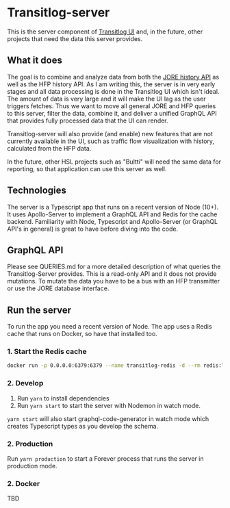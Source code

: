 # Transitlog-server

This is the server component of [Transitlog UI](https://github.com/HSLdevcom/transitlog-ui) and, in the future, other projects that need the data this server provides.

## What it does

The goal is to combine and analyze data from both the [JORE history API](https://github.com/HSLdevcom/jore-history-graphql) as well as the HFP history API. As I am writing this, the server is in very early stages and all data processing is done in the Transitlog UI which isn't ideal. The amount of data is very large and it will make the UI lag as the user triggers fetches. Thus we want to move all general JORE and HFP queries to this server, filter the data, combine it, and deliver a unified GraphQL API that provides fully processed data that the UI can render.

Transitlog-server will also provide (and enable) new features that are not currently available in the UI, such as traffic flow visualization with history, calculated from the HFP data.

In the future, other HSL projects such as "Bultti" will need the same data for reporting, so that application can use this server as well.

## Technologies

The server is a Typescript app that runs on a recent version of Node (10+). It uses Apollo-Server to implement a GraphQL API and Redis for the cache backend. Familiarity with Node, Typescript and Apollo-Server (or GraphQL API's in general) is great to have before diving into the code.

## GraphQL API

Please see QUERIES.md for a more detailed description of what queries the Transitlog-Server provides. This is a read-only API and it does not provide mutations. To mutate the data you have to be a bus with an HFP transmitter or use the JORE database interface.

## Run the server

To run the app you need a recent version of Node. The app uses a Redis cache that runs on Docker, so have that installed too.

### 1. Start the Redis cache

```bash
docker run -p 0.0.0.0:6379:6379 --name transitlog-redis -d --rm redis:latest
```

### 2. Develop

1. Run `yarn` to install dependencies
2. Run `yarn start` to start the server with Nodemon in watch mode.

`yarn start` will also start graphql-code-generator in watch mode which creates Typescript types as you develop the schema.

### 2. Production

Run `yarn production` to start a Forever process that runs the server in production mode.

### 2. Docker

TBD
